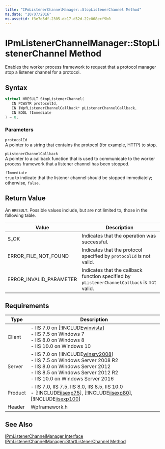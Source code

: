 ```yaml
---
title: "IPmListenerChannelManager::StopListenerChannel Method"
ms.date: "10/07/2016"
ms.assetid: f3e7d5df-2305-dc17-d52d-22e068ecf9b0
---
```

# IPmListenerChannelManager::StopListenerChannel Method
Enables the worker process framework to request that a protocol manager stop a listener channel for a protocol.  
  
## Syntax  
  
```cpp  
virtual HRESULT StopListenerChannel(  
   IN PCWSTR protocolId,  
   IN IWpfListenerChannelCallback* pListenerChannelCallback,  
   IN BOOL fImmediate  
) = 0;  
```  
  
### Parameters  
 `protocolId`  
 A pointer to a string that contains the protocol (for example, HTTP) to stop.  
  
 `pListenerChannelCallback`  
 A pointer to a callback function that is used to communicate to the worker process framework that a listener channel has been stopped.  
  
 `fImmediate`  
 `true` to indicate that the listener channel should be stopped immediately; otherwise, `false`.  
  
## Return Value  
 An `HRESULT`. Possible values include, but are not limited to, those in the following table.  
  
|Value|Description|  
|-----------|-----------------|  
|S_OK|Indicates that the operation was successful.|  
|ERROR_FILE_NOT_FOUND|Indicates that the protocol specified by `protocolId` is not valid.|  
|ERROR_INVALID_PARAMETER|Indicates that the callback function specified by `pListenerChannelCallback` is not valid.|  
  
## Requirements  
  
|Type|Description|  
|----------|-----------------|  
|Client|-   IIS 7.0 on [!INCLUDE[winvista](../../wmi-provider/includes/winvista-md.md)]<br />-   IIS 7.5 on Windows 7<br />-   IIS 8.0 on Windows 8<br />-   IIS 10.0 on Windows 10|  
|Server|-   IIS 7.0 on [!INCLUDE[winsrv2008](../../wmi-provider/includes/winsrv2008-md.md)]<br />-   IIS 7.5 on Windows Server 2008 R2<br />-   IIS 8.0 on Windows Server 2012<br />-   IIS 8.5 on Windows Server 2012 R2<br />-   IIS 10.0 on Windows Server 2016|  
|Product|-   IIS 7.0, IIS 7.5, IIS 8.0, IIS 8.5, IIS 10.0<br />-   [!INCLUDE[iisexp75](../../web-development-reference/native-code-api-reference/includes/iisexp75-md.md)], [!INCLUDE[iisexp80](../../web-development-reference/native-code-api-reference/includes/iisexp80-md.md)], [!INCLUDE[iisexp100](../../web-development-reference/native-code-api-reference/includes/iisexp100-md.md)]|  
|Header|Wpframework.h|  
  
## See Also  
 [IPmListenerChannelManager Interface](../../web-development-reference/native-code-api-reference/ipmlistenerchannelmanager-interface.md)   
 [IPmListenerChannelManager::StartListenerChannel Method](../../web-development-reference/native-code-api-reference/ipmlistenerchannelmanager-startlistenerchannel-method.md)